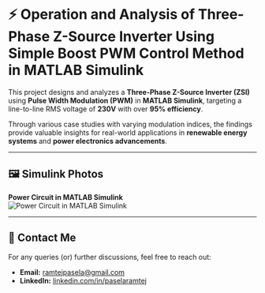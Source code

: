 # ⚡ Operation and Analysis of Three-Phase Z-Source Inverter Using Simple Boost PWM Control Method in MATLAB Simulink  

 
This project designs and analyzes a **Three-Phase Z-Source Inverter (ZSI)** using **Pulse Width Modulation (PWM)** in **MATLAB Simulink**, targeting a line-to-line RMS voltage of **230V** with over **95% efficiency**.  

Through various case studies with varying modulation indices, the findings provide valuable insights for real-world applications in **renewable energy systems** and **power electronics advancements**.  

---

## 🖼️ **Simulink Photos**  

**Power Circuit in MATLAB Simulink**  
![Power Circuit in MATLAB Simulink](https://github.com/user-attachments/assets/bb710003-6a12-432d-b632-b9201a2b321b)  

---

## 📧 **Contact Me**  

For any queries (or) further discussions, feel free to reach out:

- **Email:** [ramtejpasela@gmail.com](mailto:ramtejpasela@gmail.com)  
- **LinkedIn:** [linkedin.com/in/paselaramtej](https://www.linkedin.com/in/paselaramtej)  
